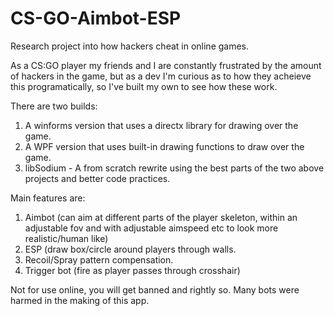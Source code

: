 # CS-GO-Aimbot-ESP
Research project into how hackers cheat in online games.

As a CS:GO player my friends and I are constantly frustrated by the amount of hackers in the game, but as a dev I'm curious as to how they acheieve this programatically, so I've built my own to see how these work.

There are two builds:
1. A winforms version that uses a directx library for drawing over the game.
2. A WPF version that uses built-in drawing functions to draw over the game.
3. libSodium - A from scratch rewrite using the best parts of the two above projects and better code practices.

Main features are:
1. Aimbot (can aim at different parts of the player skeleton, within an adjustable fov and with adjustable aimspeed etc to look more realistic/human like)
2. ESP (draw box/circle around players through walls.
3. Recoil/Spray pattern compensation.
4. Trigger bot (fire as player passes through crosshair)


Not for use online, you will get banned and rightly so.
Many bots were harmed in the making of this app.
